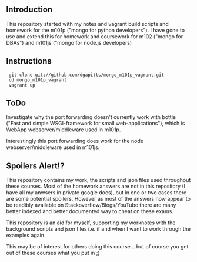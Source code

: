 Introduction
------------

This repository started with my notes and vagrant build scripts and homework for the m101p ("mongo for python developers").
I have gone to use and extend this for homework and coursework for m102 ("mongo for DBAs") and m101js ("mongo for node.js developers) 


Instructions
-------------

     git clone git://github.com/dgapitts/mongo_m101p_vagrant.git
     cd mongo_m101p_vagrant
     vagrant up


ToDo
----

Investigate why the port forwarding doesn't currently work with bottle ("Fast and simple WSGI-framework for small web-applications"), which is WebApp webserver/middleware used in m101p.

Interestingly this port forwarding does work for the node webserver/middleware used in m101js.


Spoilers Alert!?
----------------

This repository contains my work, the scripts and json files used throughout these courses. Most of the homework answers are not in this repository (I have all my anwsers in private google docs), but in one or two cases there are some potential spoilers. However as most of the answers now appear to be readibly available on Stackoverflow/Blogs/YouTube there are many better indexed and better documented way to cheat on these exams.

This repository is an aid for myself, supporting my worknotes with the background scripts and json files i.e. if and when I want to work through the examples again. 

This may be of interest for others doing this course... but of course you get out of these courses what you put in ;)  
